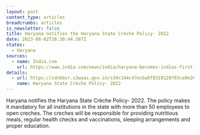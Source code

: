 ```yaml
---
layout: post
content_type: articles
breadcrumbs: articles
is_newsletter: false
title: Haryana notifies the Haryana State Crèche Policy- 2022
date: 2023-08-02T16:30:44.587Z
states:
  - Haryana
sources:
  - name: India.com
    url: https://www.india.com/news/india/haryana-becomes-indias-first-state-to-bring-creche-policy-additional-chief-secretary-of-women-and-child-development-department-sumita-misra-kamlesh-dhanda-6191710/
details:
  - url: https://cdnbbsr.s3waas.gov.in/s34c144c47ecba6f8318128703ca9e2601/uploads/2023/07/2023072571.pdf
    name: Haryana State Crèche Policy- 2022
---
```

Haryana notifies the Haryana State Crèche Policy- 2022. The policy makes it mandatory for all institutions in the state with more than 50 employees to open creches. The creches will be responsible for providing nutritious meals, regular health checks and vaccinations, sleeping arrangements and proper education.
